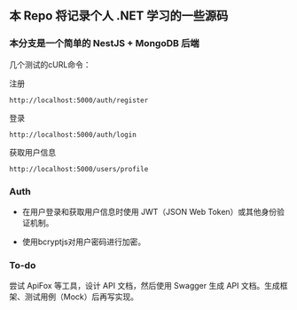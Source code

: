## 本 Repo 将记录个人 .NET 学习的一些源码

### 本分支是一个简单的 NestJS + MongoDB 后端

几个测试的cURL命令：

注册

    http://localhost:5000/auth/register

登录

    http://localhost:5000/auth/login

获取用户信息

    http://localhost:5000/users/profile


### Auth

- 在用户登录和获取用户信息时使用 JWT（JSON Web Token）或其他身份验证机制。

- 使用bcryptjs对用户密码进行加密。

### To-do

尝试 ApiFox 等工具，设计 API 文档，然后使用 Swagger 生成 API 文档。生成框架、测试用例（Mock）后再写实现。
